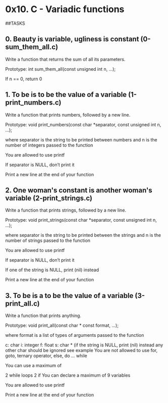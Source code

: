 # 0x10. C - Variadic functions

##TASKS 

## 0. Beauty is variable, ugliness is constant (0-sum_them_all.c)
Write a function that returns the sum of all its parameters.

Prototype: int sum_them_all(const unsigned int n, ...);

If n == 0, return 0

## 1. To be is to be the value of a variable (1-print_numbers.c)
Write a function that prints numbers, followed by a new line.

Prototype: void print_numbers(const char *separator, const unsigned int n, ...);

where separator is the string to be printed between numbers and n is the number of integers passed to the function

You are allowed to use printf

If separator is NULL, don’t print it

Print a new line at the end of your function

## 2. One woman's constant is another woman's variable (2-print_strings.c)
Write a function that prints strings, followed by a new line.

Prototype: void print_strings(const char *separator, const unsigned int n, ...);

where separator is the string to be printed between the strings and n is the number of strings passed to the function

You are allowed to use printf

If separator is NULL, don’t print it

If one of the string is NULL, print (nil) instead

Print a new line at the end of your function

## 3. To be is a to be the value of a variable (3-print_all.c)
Write a function that prints anything.

Prototype: void print_all(const char * const format, ...);

where format is a list of types of arguments passed to the function

c: char
i: integer
f: float
s: char * (if the string is NULL, print (nil) instead
any other char should be ignored
see example
You are not allowed to use for, goto, ternary operator, else, do ... while

You can use a maximum of

2 while loops
2 if
You can declare a maximum of 9 variables

You are allowed to use printf

Print a new line at the end of your function

